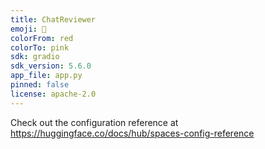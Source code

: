 ```yaml
---
title: ChatReviewer
emoji: 💩
colorFrom: red
colorTo: pink
sdk: gradio
sdk_version: 5.6.0
app_file: app.py
pinned: false
license: apache-2.0
---
```


Check out the configuration reference at https://huggingface.co/docs/hub/spaces-config-reference